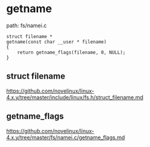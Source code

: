 getname
========================================

path: fs/namei.c
```
struct filename *
getname(const char __user * filename)
{
    return getname_flags(filename, 0, NULL);
}
```

struct filename
----------------------------------------

https://github.com/novelinux/linux-4.x.y/tree/master/include/linux/fs.h/struct_filename.md

getname_flags
----------------------------------------

https://github.com/novelinux/linux-4.x.y/tree/master/fs/namei.c/getname_flags.md

